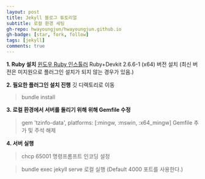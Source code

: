 ```yaml
---
layout: post
title: Jekyll 블로그 튜토리얼
subtitle: 로컬 환경 세팅
gh-repo: hwayoungjun/hwayoungjun.github.io
gh-badge: [star, fork, follow]
tags: [jekyll]
comments: true
---
```


**1. Ruby 설치**
[윈도우 Ruby 인스톨러](https://rubyinstaller.org/downloads/)
Ruby+Devkit 2.6.6-1 (x64) 버전 설치
(최신 버전은 미지원으로 플러그인 설치가 되지 않는 경우가 있음.)

**2. 필요한 플러그인 설치 진행**
깃 디렉토리로 이동
> bundle install

**3. 로컬 환경에서 서버를 돌리기 위해 위해 Gemfile 수정**
> gem 'tzinfo-data', platforms: [:mingw, :mswin, :x64_mingw]
Gemfile 추가 및 주석 해제

**4. 서버 실행**
> chcp 65001
명령프롬프트 인코딩 설정

> bundle exec jekyll serve
로컬 실행 (Default 4000 포트를 사용한다.)


